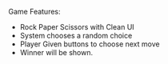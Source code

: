 Game Features:
- Rock Paper Scissors with Clean UI
- System chooses a random choice
- Player Given buttons to choose next move
- Winner will be shown.
